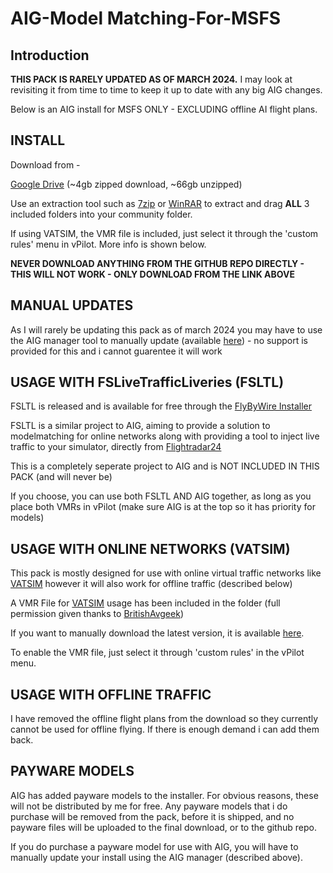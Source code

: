 # AIG-Model Matching-For-MSFS
## Introduction

**THIS PACK IS RARELY UPDATED AS OF MARCH 2024.** I may look at revisiting it from time to time to keep it up to date with any big AIG changes.


Below is an AIG install for MSFS ONLY - EXCLUDING offline AI flight plans.
  

## <b>INSTALL</b>

Download from - 

[Google Drive](https://drive.google.com/file/d/1DHExwhNeOWV2Mbr_D9n8ERekNUnkDQgr/view?usp=drive_link)  (~4gb zipped download, ~66gb unzipped)

Use an extraction tool such as [7zip](https://www.7-zip.org/) or [WinRAR](https://www.win-rar.com/) to extract and drag **ALL** 3 included folders into your community folder. 

If using VATSIM, the VMR file is included, just select it through the 'custom rules' menu in vPilot. More info is shown below.

**NEVER  DOWNLOAD ANYTHING FROM THE GITHUB REPO DIRECTLY - THIS WILL NOT WORK - ONLY DOWNLOAD FROM THE LINK ABOVE**

## MANUAL UPDATES

As I will rarely be updating this pack as of march 2024 you may have to use the AIG manager tool to manually update (available [here](https://www.alpha-india.net/software/)) - no support is provided for this and i cannot guarentee it will work

## USAGE WITH FSLiveTrafficLiveries (FSLTL)

FSLTL is released and is available for free through the [FlyByWire Installer](https://api.flybywiresim.com/installer)

FSLTL is a similar project to AIG, aiming to provide a solution to modelmatching for online networks along with providing a tool to inject live traffic to your simulator, directly from [Flightradar24](https://www.flightradar24.com/ "flightradar24")

This is a completely seperate project to AIG and is NOT INCLUDED IN THIS PACK (and will never be)

If you choose, you can use both FSLTL AND AIG together, as long as you place both VMRs in vPilot (make sure AIG is at the top so it has priority for models)
## USAGE WITH ONLINE NETWORKS (VATSIM)

This pack is mostly designed for use with online virtual traffic networks like [VATSIM](https://vatsim.net/)  however it will also work for offline traffic (described below)

A VMR File for [VATSIM](https://vatsim.net/) usage has been included in the folder (full permission given thanks to [BritishAvgeek](https://www.youtube.com/c/BritishAvgeek)) 

If you want to manually download the latest version, it is available [here](https://flightsim.to/file/23365/full-vatsim-aig-beta-model-matching).

To enable the VMR file, just select it through 'custom rules' in the vPilot menu.


## USAGE WITH OFFLINE TRAFFIC 
I have removed the offline flight plans from the download so they currently cannot be used for offline flying. If there is enough demand i can add them back.

## PAYWARE MODELS

AIG has added payware models to the installer. For obvious reasons, these will not be distributed by me for free.
Any payware models that i do purchase will be removed from the pack, before it is shipped, and no payware files will be uploaded to the final download, or to the github repo.

If you do purchase a payware model for use with AIG, you will have to manually update your install using the AIG manager (described above).

